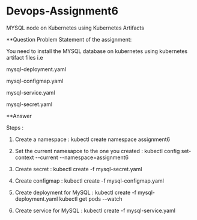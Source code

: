 # Devops-Assignment6
MYSQL node on Kubernetes using Kubernetes Artifacts 

**Question 
Problem Statement of the assignment: 

You need to install the MYSQL database on kubernetes using kubernetes artifact files i.e 

mysql-deployment.yaml 

mysql-configmap.yaml

mysql-service.yaml

mysql-secret.yaml 

**Answer

Steps : 

 1. Create a namespace : 
     kubectl create namespace assignment6
     
 2. Set the current namesapce to the one you created : 
     kubectl config set-context --current --namespace=assignment6
     
 3. Create secret  :
     kubectl create -f mysql-secret.yaml 

 4. Create configmap : 
     kubectl create -f mysql-configmap.yaml

 5. Create deployment for MySQL :
     kubectl create -f mysql-deployment.yaml 
     kubectl get pods --watch
     
 6. Create service for MySQL :
     kubectl create -f mysql-service.yaml
      


